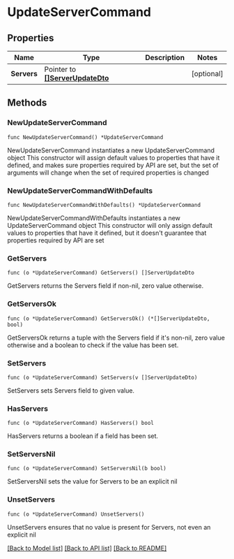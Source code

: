 # UpdateServerCommand

## Properties

Name | Type | Description | Notes
------------ | ------------- | ------------- | -------------
**Servers** | Pointer to [**[]ServerUpdateDto**](ServerUpdateDto.md) |  | [optional] 

## Methods

### NewUpdateServerCommand

`func NewUpdateServerCommand() *UpdateServerCommand`

NewUpdateServerCommand instantiates a new UpdateServerCommand object
This constructor will assign default values to properties that have it defined,
and makes sure properties required by API are set, but the set of arguments
will change when the set of required properties is changed

### NewUpdateServerCommandWithDefaults

`func NewUpdateServerCommandWithDefaults() *UpdateServerCommand`

NewUpdateServerCommandWithDefaults instantiates a new UpdateServerCommand object
This constructor will only assign default values to properties that have it defined,
but it doesn't guarantee that properties required by API are set

### GetServers

`func (o *UpdateServerCommand) GetServers() []ServerUpdateDto`

GetServers returns the Servers field if non-nil, zero value otherwise.

### GetServersOk

`func (o *UpdateServerCommand) GetServersOk() (*[]ServerUpdateDto, bool)`

GetServersOk returns a tuple with the Servers field if it's non-nil, zero value otherwise
and a boolean to check if the value has been set.

### SetServers

`func (o *UpdateServerCommand) SetServers(v []ServerUpdateDto)`

SetServers sets Servers field to given value.

### HasServers

`func (o *UpdateServerCommand) HasServers() bool`

HasServers returns a boolean if a field has been set.

### SetServersNil

`func (o *UpdateServerCommand) SetServersNil(b bool)`

 SetServersNil sets the value for Servers to be an explicit nil

### UnsetServers
`func (o *UpdateServerCommand) UnsetServers()`

UnsetServers ensures that no value is present for Servers, not even an explicit nil

[[Back to Model list]](../README.md#documentation-for-models) [[Back to API list]](../README.md#documentation-for-api-endpoints) [[Back to README]](../README.md)


